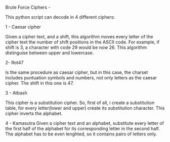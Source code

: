 Brute Force Ciphers -

This python script can decode in 4 different ciphers:

1 - Caesar cipher

Given a cipher text, and a shift, this algorithm moves every letter of the cipher text the number of shift positions in the ASCII code. For example, if shift is 3, a character with code 29 would be now 26.
This algorithm distinguise between upper and lowercase.

2- Rot47

Is the same procedure as caesar cipher, but in this case, the charset includes puntuation symbols and numbers, not only letters as the caesar cipher. The shift in this one is 47.

3 - Atbash

This cipher is a substitution cipher. So, first of all, i create a substitution table, for every letter(lower and upper) create its substitution character. This cipher inverts the alphabet.

4 - Kamasutra
Given a cipher text and an alphabet,  substitute every letter of the first half of the alphabet for its corresponding letter in the second half. The alphabet has to be even lenghted, so it contains pairs of letters only.
